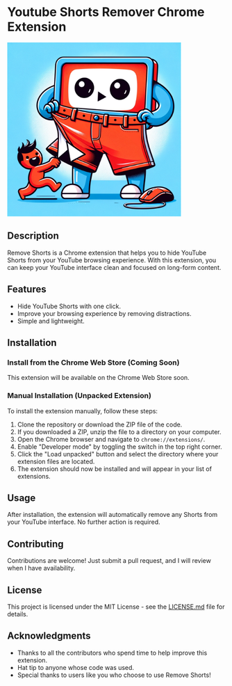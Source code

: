 # Youtube Shorts Remover Chrome Extension

<img src="images/shorts-remove.png" alt="Remove Shorts Logo" width="400"/>

## Description
Remove Shorts is a Chrome extension that helps you to hide YouTube Shorts from your YouTube browsing experience. With this extension, you can keep your YouTube interface clean and focused on long-form content.

## Features
- Hide YouTube Shorts with one click.
- Improve your browsing experience by removing distractions.
- Simple and lightweight.

## Installation

### Install from the Chrome Web Store (Coming Soon)
This extension will be available on the Chrome Web Store soon.

### Manual Installation (Unpacked Extension)
To install the extension manually, follow these steps:

1. Clone the repository or download the ZIP file of the code.
2. If you downloaded a ZIP, unzip the file to a directory on your computer.
3. Open the Chrome browser and navigate to `chrome://extensions/`.
4. Enable "Developer mode" by toggling the switch in the top right corner.
5. Click the "Load unpacked" button and select the directory where your extension files are located.
6. The extension should now be installed and will appear in your list of extensions.

## Usage
After installation, the extension will automatically remove any Shorts from your YouTube interface. No further action is required.

## Contributing
Contributions are welcome! Just submit a pull request, and I will review when I have availability.
## License
This project is licensed under the MIT License - see the [LICENSE.md](LICENSE.md) file for details.

## Acknowledgments
- Thanks to all the contributors who spend time to help improve this extension.
- Hat tip to anyone whose code was used.
- Special thanks to users like you who choose to use Remove Shorts!

